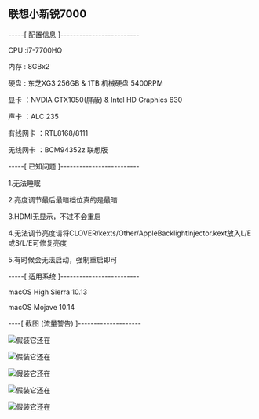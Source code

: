 ## 联想小新锐7000

-----[ 配置信息 ]-------------------------

CPU :i7-7700HQ

内存 : 8GBx2

硬盘 : 东芝XG3 256GB & 1TB 机械硬盘 5400RPM

显卡 ：NVDIA GTX1050(屏蔽) & Intel HD Graphics 630

声卡 ：ALC 235

有线网卡 ：RTL8168/8111

无线网卡 ：BCM94352z 联想版

-----[ 已知问题 ]-------------------------

1.无法睡眠

2.亮度调节最后最暗档位真的是最暗

3.HDMI无显示，不过不会重启

4.无法调节亮度请将CLOVER/kexts/Other/AppleBacklightInjector.kext放入L/E或S/L/E可修复亮度

5.有时候会无法启动，强制重启即可

-----[ 适用系统 ]-------------------------

macOS High Sierra 10.13 

macOS Mojave 10.14

----[ 截图 (流量警告) ]--------------------

![假装它还在](https://github.com/Erf172/Lenovo_XiaoXin_Rui7000_Hackintosh/blob/10.13/Pictures/QQ20181011-225519.png)

![假装它还在](https://github.com/Erf172/Lenovo_XiaoXin_Rui7000_Hackintosh/blob/10.13/Pictures/QQ20181011-225448.png)

![假装它还在](https://github.com/Erf172/Lenovo_XiaoXin_Rui7000_Hackintosh/blob/10.13/Pictures/QQ20181011-225432.png)

![假装它还在](https://github.com/Erf172/Lenovo_XiaoXin_Rui7000_Hackintosh/blob/10.13/Pictures/QQ20181011-225421.png)

![假装它还在](https://github.com/Erf172/Lenovo_XiaoXin_Rui7000_Hackintosh/blob/10.13/Pictures/QQ20181011-225408.png)
